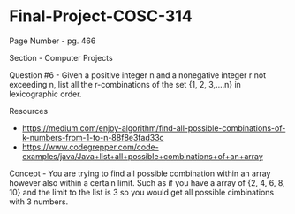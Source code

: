 # Final-Project-COSC-314

Page Number - pg. 466

Section - Computer Projects 

Question #6 - Given a positive integer n and a nonegative integer r not exceeding n, list all the r-combinations of the set {1, 2, 3,....n} in lexicographic order.

Resources

- https://medium.com/enjoy-algorithm/find-all-possible-combinations-of-k-numbers-from-1-to-n-88f8e3fad33c
- https://www.codegrepper.com/code-examples/java/Java+list+all+possible+combinations+of+an+array

Concept - You are trying to find all possible combination within an array however also within a certain limit. Such as if you have a array of {2, 4, 6, 8, 10} and the limit to the list is 3 so you would get all possible cimbinations with 3 numbers. 
